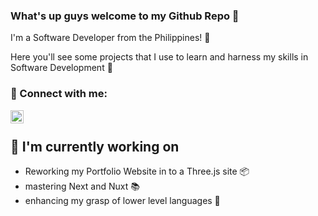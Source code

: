 ### What's up guys welcome to my Github Repo 🥳

I'm a Software Developer from the Philippines! 🥳

Here you'll see some projects that I use to learn and harness my skills in Software Development 👾


### 🤝 Connect with me:

<a href="https://www.linkedin.com/in/rojenrosal/"><img align="left" src="https://raw.githubusercontent.com/yushi1007/yushi1007/main/images/linkedin.svg" alt="rojen | LinkedIn" width="21px"/></a>

</br>



## 🔭 I'm currently working on
- Reworking my Portfolio Website in to a Three.js site 📦
- mastering Next and Nuxt 📚
- enhancing my grasp of lower level languages 🤖

<!--
**rojenrosal/rojenrosal** is a ✨ _special_ ✨ repository because its `README.md` (this file) appears on your GitHub profile.

Here are some ideas to get you started:

- 🔭 I’m currently working on ...
- 🌱 I’m currently learning ...
- 👯 I’m looking to collaborate on ...
- 🤔 I’m looking for help with ...
- 💬 Ask me about ...
- 📫 How to reach me: ...
- 😄 Pronouns: ...
- ⚡ Fun fact: ...
-->
